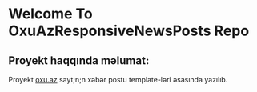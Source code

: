 # Welcome To OxuAzResponsiveNewsPosts Repo
## Proyekt haqqında məlumat:
Proyekt [oxu.az](oxu.az) sayt;n;n xəbər postu template-ləri əsasında yazılıb.
